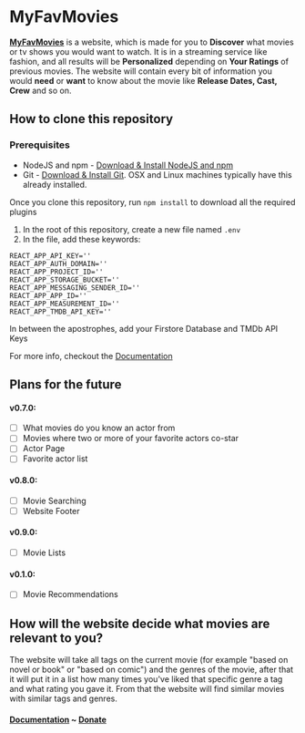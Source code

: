 # MyFavMovies
[**MyFavMovies**](https://puckyeu.github.io/MyFavMovies/) is a website, which is made for you to **Discover** what movies or tv shows you would want to watch. It is in a streaming service like fashion, and all results will be **Personalized** depending on **Your Ratings** of previous movies. The website will contain every bit of information you would **need** or **want** to know about the movie like **Release Dates, Cast, Crew** and so on.

## How to clone this repository

### Prerequisites
* NodeJS and npm - [Download & Install NodeJS and npm](https://nodejs.org/en/download/)
* Git - [Download & Install Git](https://git-scm.com/downloads). OSX and Linux machines typically have this already installed.

Once you clone this repository, run `npm install` to download all the required plugins

1. In the root of this repository, create a new file named `.env`
2. In the file, add these keywords: 
```env
REACT_APP_API_KEY=''
REACT_APP_AUTH_DOMAIN=''
REACT_APP_PROJECT_ID=''
REACT_APP_STORAGE_BUCKET=''
REACT_APP_MESSAGING_SENDER_ID=''
REACT_APP_APP_ID=''
REACT_APP_MEASUREMENT_ID=''
REACT_APP_TMDB_API_KEY=''
```
In between the apostrophes, add your Firstore Database and TMDb API Keys

For more info, checkout the [Documentation](https://github.com/PuckyEU/MyFavMovies/wiki)

## Plans for the future
#### v0.7.0:
- [ ] What movies do you know an actor from
- [ ] Movies where two or more of your favorite actors co-star
- [ ] Actor Page
- [ ] Favorite actor list
#### v0.8.0:
- [ ] Movie Searching
- [ ] Website Footer
#### v0.9.0:
- [ ] Movie Lists
#### v0.1.0:
- [ ] Movie Recommendations

## How will the website decide what movies are relevant to you?
The website will take all tags on the current movie (for example "based on novel or book" or "based on comic") and the genres of the movie, after that it will put it in a list how many times you've liked that specific genre a tag and what rating you gave it. From that the website will find similar movies with similar tags and genres.

#### [Documentation](https://github.com/PuckyEU/MyFavMovies/wiki) ~ [Donate](https://www.buymeacoffee.com/puckyeu)
